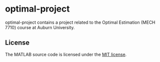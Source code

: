 # optimal-project

optimal-project contains a project related to the Optimal Estimation (MECH 7710) course at Auburn University.

## License

The MATLAB source code is licensed under the [MIT license](LICENSE.md).
